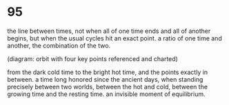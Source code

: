 # 95

the line between times, not when all of one time ends and all of another begins, but when the usual cycles hit an exact point. a ratio of one time and another, the combination of the two.

(diagram: orbit with four key points referenced and charted)

from the dark cold time to the bright hot time, and the points exactly in between. a time long honored since the ancient days, when standing precisely between two worlds, between the hot and cold, between the growing time and the resting time. an invisible moment of equilibrium. 

